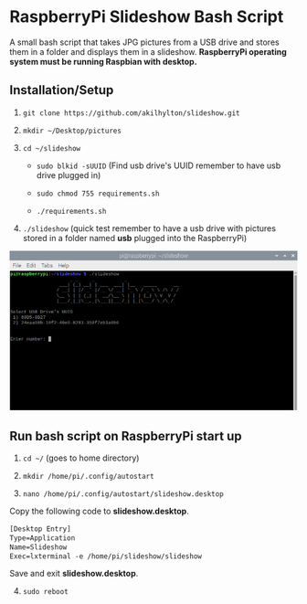 # RaspberryPi Slideshow Bash Script

A small bash script that takes JPG pictures from a USB drive and stores them in
a folder and displays them in a slideshow. **RaspberryPi operating system must be running Raspbian with desktop.**

## Installation/Setup

1. `git clone https://github.com/akilhylton/slideshow.git`

2. `mkdir ~/Desktop/pictures`

3. `cd ~/slideshow`
	* `sudo blkid -sUUID` (Find usb drive's UUID remember to have usb drive plugged in)
	
	* `sudo chmod 755 requirements.sh`
	
	* `./requirements.sh`
	
4. `./slideshow` (quick test remember to have a usb drive with pictures stored in a folder named **usb** plugged into the RaspberryPi)

![](docs/static_imgs/uuid_menu2.png)


## Run bash script on RaspberryPi start up

1. `cd ~/` (goes to home directory)

2. `mkdir /home/pi/.config/autostart`

3. `nano /home/pi/.config/autostart/slideshow.desktop`

Copy the following code to **slideshow.desktop**.
```
[Desktop Entry]
Type=Application
Name=Slideshow
Exec=lxterminal -e /home/pi/slideshow/slideshow
```
Save and exit **slideshow.desktop**.

4. `sudo reboot`
